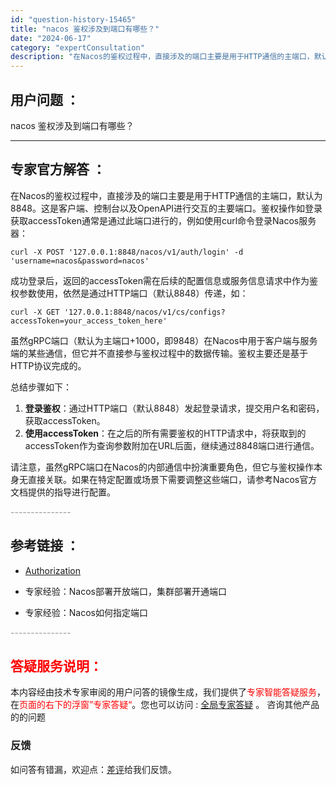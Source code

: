 ```yaml
---
id: "question-history-15465"
title: "nacos 鉴权涉及到端口有哪些？"
date: "2024-06-17"
category: "expertConsultation"
description: "在Nacos的鉴权过程中，直接涉及的端口主要是用于HTTP通信的主端口，默认为8848。这是客户端、控制台以及OpenAPI进行交互的主要端口。鉴权操作如登录获取accessToken通常是通过此端口进行的，例如使用curl命令登录Nacos服务器：```plaincurl -X POST '127"
---
```


## 用户问题 ： 
 nacos 鉴权涉及到端口有哪些？  

---------------
## 专家官方解答 ：

在Nacos的鉴权过程中，直接涉及的端口主要是用于HTTP通信的主端口，默认为8848。这是客户端、控制台以及OpenAPI进行交互的主要端口。鉴权操作如登录获取accessToken通常是通过此端口进行的，例如使用curl命令登录Nacos服务器：

```plain
curl -X POST '127.0.0.1:8848/nacos/v1/auth/login' -d 'username=nacos&password=nacos'
```

成功登录后，返回的accessToken需在后续的配置信息或服务信息请求中作为鉴权参数使用，依然是通过HTTP端口（默认8848）传递，如：

```plain
curl -X GET '127.0.0.1:8848/nacos/v1/cs/configs?accessToken=your_access_token_here'
```

虽然gRPC端口（默认为主端口+1000，即9848）在Nacos中用于客户端与服务端的某些通信，但它并不直接参与鉴权过程中的数据传输。鉴权主要还是基于HTTP协议完成的。

总结步骤如下：
1. **登录鉴权**：通过HTTP端口（默认8848）发起登录请求，提交用户名和密码，获取accessToken。
2. **使用accessToken**：在之后的所有需要鉴权的HTTP请求中，将获取到的accessToken作为查询参数附加在URL后面，继续通过8848端口进行通信。

请注意，虽然gRPC端口在Nacos的内部通信中扮演重要角色，但它与鉴权操作本身无直接关联。如果在特定配置或场景下需要调整这些端口，请参考Nacos官方文档提供的指导进行配置。


<font color="#949494">---------------</font> 


## 参考链接 ：

* [Authorization](https://nacos.io/docs/latest/guide/user/auth)
 
 * 专家经验：Nacos部署开放端口，集群部署开通端口 
 
 * 专家经验：Nacos如何指定端口 


 <font color="#949494">---------------</font> 
 


## <font color="#FF0000">答疑服务说明：</font> 

本内容经由技术专家审阅的用户问答的镜像生成，我们提供了<font color="#FF0000">专家智能答疑服务</font>，在<font color="#FF0000">页面的右下的浮窗”专家答疑“</font>。您也可以访问 : [全局专家答疑](https://answer.opensource.alibaba.com/docs/intro) 。 咨询其他产品的的问题

### 反馈
如问答有错漏，欢迎点：[差评](https://ai.nacos.io/user/feedbackByEnhancerGradePOJOID?enhancerGradePOJOId=15535)给我们反馈。
